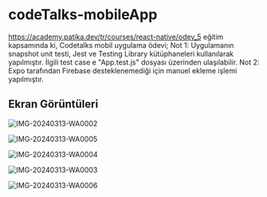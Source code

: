 # codeTalks-mobileApp

https://academy.patika.dev/tr/courses/react-native/odev_5 eğitim kapsamında ki, Codetalks mobil uygulama ödevi;
Not 1: Uygulamanın snapshot unit testi, Jest ve Testing Library kütüphaneleri kullanılarak yapılmıştır. İlgili test case e "App.test.js" dosyası üzerinden ulaşılabilir.
Not 2: Expo tarafından Firebase desteklenemediği için manuel ekleme işlemi yapılmıştır.
## Ekran Görüntüleri

![IMG-20240313-WA0002](https://github.com/fulyaertay/codeTalks-mobileApp/assets/56890438/e0bf6252-d23a-4578-a038-13725c9dd428)

![IMG-20240313-WA0005](https://github.com/fulyaertay/codeTalks-mobileApp/assets/56890438/fa077189-8e11-4986-a433-2ce8cac568b0)

![IMG-20240313-WA0004](https://github.com/fulyaertay/codeTalks-mobileApp/assets/56890438/19cdbc25-fcd1-4f1d-b729-b0a8fa4f40cc)

![IMG-20240313-WA0003](https://github.com/fulyaertay/codeTalks-mobileApp/assets/56890438/9f3ecbeb-6b20-455f-84d6-e0c84cc266d3)

![IMG-20240313-WA0006](https://github.com/fulyaertay/codeTalks-mobileApp/assets/56890438/940f9b8f-8efd-48b9-be5b-ed16ccaf2d26)












